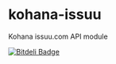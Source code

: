 kohana-issuu
============

Kohana issuu.com API module

[![Bitdeli Badge](https://d2weczhvl823v0.cloudfront.net/madeinnordeste/kohana-issuu/trend.png)](https://bitdeli.com/free "Bitdeli Badge")

